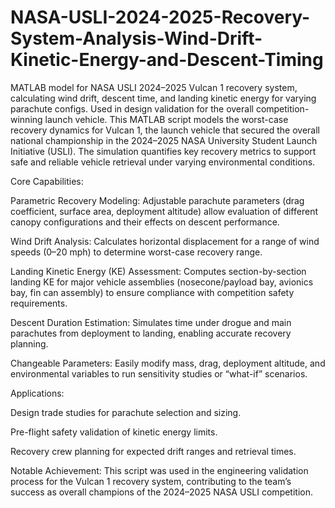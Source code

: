 # NASA-USLI-2024-2025-Recovery-System-Analysis-Wind-Drift-Kinetic-Energy-and-Descent-Timing
MATLAB model for NASA USLI 2024–2025 Vulcan 1 recovery system, calculating wind drift, descent time, and landing kinetic energy for varying parachute configs. Used in design validation for the overall competition-winning launch vehicle.
This MATLAB script models the worst-case recovery dynamics for Vulcan 1, the launch vehicle that secured the overall national championship in the 2024–2025 NASA University Student Launch Initiative (USLI). The simulation quantifies key recovery metrics to support safe and reliable vehicle retrieval under varying environmental conditions.

Core Capabilities:

Parametric Recovery Modeling: Adjustable parachute parameters (drag coefficient, surface area, deployment altitude) allow evaluation of different canopy configurations and their effects on descent performance.

Wind Drift Analysis: Calculates horizontal displacement for a range of wind speeds (0–20 mph) to determine worst-case recovery range.

Landing Kinetic Energy (KE) Assessment: Computes section-by-section landing KE for major vehicle assemblies (nosecone/payload bay, avionics bay, fin can assembly) to ensure compliance with competition safety requirements.

Descent Duration Estimation: Simulates time under drogue and main parachutes from deployment to landing, enabling accurate recovery planning.

Changeable Parameters: Easily modify mass, drag, deployment altitude, and environmental variables to run sensitivity studies or “what-if” scenarios.

Applications:

Design trade studies for parachute selection and sizing.

Pre-flight safety validation of kinetic energy limits.

Recovery crew planning for expected drift ranges and retrieval times.

Notable Achievement:
This script was used in the engineering validation process for the Vulcan 1 recovery system, contributing to the team’s success as overall champions of the 2024–2025 NASA USLI competition.

